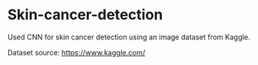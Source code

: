 # Skin-cancer-detection
Used CNN for skin cancer detection using an image dataset from Kaggle.

Dataset source: https://www.kaggle.com/
